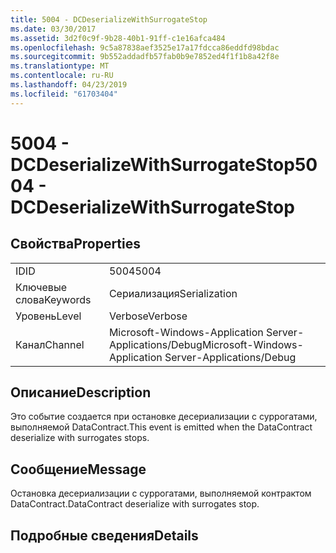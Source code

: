 ```yaml
---
title: 5004 - DCDeserializeWithSurrogateStop
ms.date: 03/30/2017
ms.assetid: 3d2f0c9f-9b28-40b1-91ff-c1e16afca484
ms.openlocfilehash: 9c5a87838aef3525e17a17fdcca86eddfd98bdac
ms.sourcegitcommit: 9b552addadfb57fab0b9e7852ed4f1f1b8a42f8e
ms.translationtype: MT
ms.contentlocale: ru-RU
ms.lasthandoff: 04/23/2019
ms.locfileid: "61703404"
---
```

# <a name="5004---dcdeserializewithsurrogatestop"></a><span data-ttu-id="5b487-102">5004 - DCDeserializeWithSurrogateStop</span><span class="sxs-lookup"><span data-stu-id="5b487-102">5004 - DCDeserializeWithSurrogateStop</span></span>
## <a name="properties"></a><span data-ttu-id="5b487-103">Свойства</span><span class="sxs-lookup"><span data-stu-id="5b487-103">Properties</span></span>  
  
|||  
|-|-|  
|<span data-ttu-id="5b487-104">ID</span><span class="sxs-lookup"><span data-stu-id="5b487-104">ID</span></span>|<span data-ttu-id="5b487-105">5004</span><span class="sxs-lookup"><span data-stu-id="5b487-105">5004</span></span>|  
|<span data-ttu-id="5b487-106">Ключевые слова</span><span class="sxs-lookup"><span data-stu-id="5b487-106">Keywords</span></span>|<span data-ttu-id="5b487-107">Сериализация</span><span class="sxs-lookup"><span data-stu-id="5b487-107">Serialization</span></span>|  
|<span data-ttu-id="5b487-108">Уровень</span><span class="sxs-lookup"><span data-stu-id="5b487-108">Level</span></span>|<span data-ttu-id="5b487-109">Verbose</span><span class="sxs-lookup"><span data-stu-id="5b487-109">Verbose</span></span>|  
|<span data-ttu-id="5b487-110">Канал</span><span class="sxs-lookup"><span data-stu-id="5b487-110">Channel</span></span>|<span data-ttu-id="5b487-111">Microsoft-Windows-Application Server-Applications/Debug</span><span class="sxs-lookup"><span data-stu-id="5b487-111">Microsoft-Windows-Application Server-Applications/Debug</span></span>|  
  
## <a name="description"></a><span data-ttu-id="5b487-112">Описание</span><span class="sxs-lookup"><span data-stu-id="5b487-112">Description</span></span>  
 <span data-ttu-id="5b487-113">Это событие создается при остановке десериализации с суррогатами, выполняемой DataContract.</span><span class="sxs-lookup"><span data-stu-id="5b487-113">This event is emitted when the DataContract deserialize with surrogates stops.</span></span>  
  
## <a name="message"></a><span data-ttu-id="5b487-114">Сообщение</span><span class="sxs-lookup"><span data-stu-id="5b487-114">Message</span></span>  
 <span data-ttu-id="5b487-115">Остановка десериализации с суррогатами, выполняемой контрактом DataContract.</span><span class="sxs-lookup"><span data-stu-id="5b487-115">DataContract deserialize with surrogates stop.</span></span>  
  
## <a name="details"></a><span data-ttu-id="5b487-116">Подробные сведения</span><span class="sxs-lookup"><span data-stu-id="5b487-116">Details</span></span>
